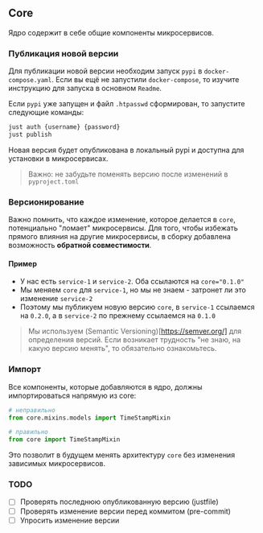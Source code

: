 ## Core 

Ядро содержит в себе общие компоненты микросервисов.

### Публикация новой версии

Для публикации новой версии необходим запуск `pypi` в `docker-compose.yaml`. 
Если вы ещё не запустили `docker-compose`, то изучите инструкцию для запуска в основном `Readme`.

Если `pypi` уже запущен и файл `.htpasswd` сформирован, то запустите следующие команды:
```bash
just auth {username} {password}
just publish
```
Новая версия будет опубликована в локальный pypi и доступна для установки в микросервисах.

> Важно: не забудьте поменять версию после изменений в `pyproject.toml`

### Версионирование

Важно помнить, что каждое изменение, которое делается в `core`, потенциально "ломает" микросервисы. 
Для того, чтобы избежать прямого влияния на другие микросервисы, в сборку добавлена возможность **обратной совместимости**.

#### Пример

- У нас есть `service-1` и `service-2`. Оба ссылаются на `core="0.1.0"`
- Мы меняем `core` для `service-1`, но мы не знаем - затронет ли это изменение `service-2`
- Поэтому мы публикуем новую версию `core`, в `service-1` ссылаемся на `0.2.0`, а в `service-2` по прежнему ссылаемся на `0.1.0`

> Мы используем (Semantic Versioning)[https://semver.org/] для определения версий. 
Если возникает трудность "не знаю, на какую версию менять", то обязательно ознакомьтесь.

### Импорт

Все компоненты, которые добавляются в ядро, должны импортироваться напрямую из core:
```python
# неправильно
from core.mixins.models import TimeStampMixin

# правильно
from core import TimeStampMixin 
```
Это позволит в будущем менять архитектуру `core` без изменения зависимых микросервисов.

### TODO 

- [ ] Проверять последнюю опубликованную версию (justfile)
- [ ] Проверять изменение версии перед коммитом (pre-commit)
- [ ] Упросить изменение версии 

